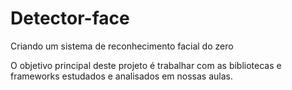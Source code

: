 # Detector-face
Criando um sistema de reconhecimento facial do zero 
 
O objetivo principal deste projeto é trabalhar com as bibliotecas e frameworks estudados e analisados em nossas aulas.
